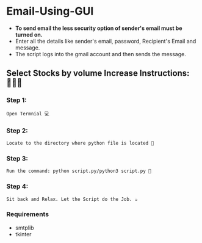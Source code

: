 # Email-Using-GUI

- **To send email the less security option of sender's email must be turned on.**
- Enter all the details like sender's email, password, Recipient's Email and message.
- The script logs into the gmail account and then sends the message.

## Select Stocks by volume Increase Instructions: 👨🏻‍💻

### Step 1:

    Open Termnial 💻

### Step 2:

    Locate to the directory where python file is located 📂

### Step 3:

    Run the command: python script.py/python3 script.py 🧐

### Step 4:

    Sit back and Relax. Let the Script do the Job. ☕

### Requirements

- smtplib
- tkinter
